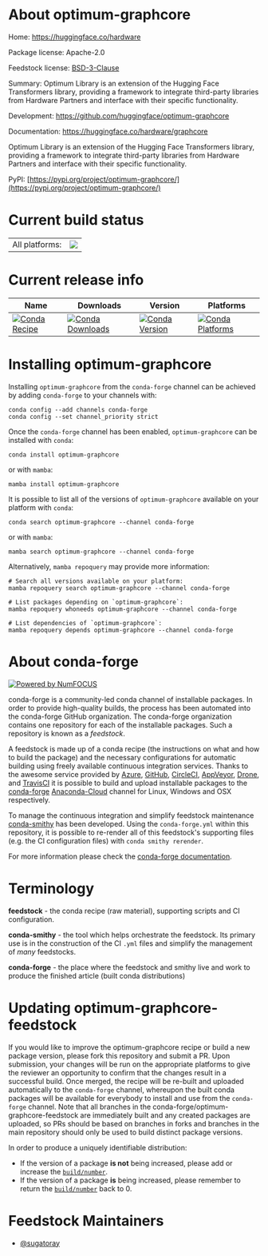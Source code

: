 About optimum-graphcore
=======================

Home: https://huggingface.co/hardware

Package license: Apache-2.0

Feedstock license: [BSD-3-Clause](https://github.com/conda-forge/optimum-graphcore-feedstock/blob/main/LICENSE.txt)

Summary: Optimum Library is an extension of the Hugging Face Transformers library,
providing a framework to integrate third-party libraries from Hardware
Partners and interface with their specific functionality.


Development: https://github.com/huggingface/optimum-graphcore

Documentation: https://huggingface.co/hardware/graphcore

Optimum Library is an extension of the Hugging Face Transformers library,
providing a framework to integrate third-party libraries from Hardware
Partners and interface with their specific functionality.

PyPI: [https://pypi.org/project/optimum-graphcore/](https://pypi.org/project/optimum-graphcore/)


Current build status
====================


<table><tr><td>All platforms:</td>
    <td>
      <a href="https://dev.azure.com/conda-forge/feedstock-builds/_build/latest?definitionId=16913&branchName=main">
        <img src="https://dev.azure.com/conda-forge/feedstock-builds/_apis/build/status/optimum-graphcore-feedstock?branchName=main">
      </a>
    </td>
  </tr>
</table>

Current release info
====================

| Name | Downloads | Version | Platforms |
| --- | --- | --- | --- |
| [![Conda Recipe](https://img.shields.io/badge/recipe-optimum--graphcore-green.svg)](https://anaconda.org/conda-forge/optimum-graphcore) | [![Conda Downloads](https://img.shields.io/conda/dn/conda-forge/optimum-graphcore.svg)](https://anaconda.org/conda-forge/optimum-graphcore) | [![Conda Version](https://img.shields.io/conda/vn/conda-forge/optimum-graphcore.svg)](https://anaconda.org/conda-forge/optimum-graphcore) | [![Conda Platforms](https://img.shields.io/conda/pn/conda-forge/optimum-graphcore.svg)](https://anaconda.org/conda-forge/optimum-graphcore) |

Installing optimum-graphcore
============================

Installing `optimum-graphcore` from the `conda-forge` channel can be achieved by adding `conda-forge` to your channels with:

```
conda config --add channels conda-forge
conda config --set channel_priority strict
```

Once the `conda-forge` channel has been enabled, `optimum-graphcore` can be installed with `conda`:

```
conda install optimum-graphcore
```

or with `mamba`:

```
mamba install optimum-graphcore
```

It is possible to list all of the versions of `optimum-graphcore` available on your platform with `conda`:

```
conda search optimum-graphcore --channel conda-forge
```

or with `mamba`:

```
mamba search optimum-graphcore --channel conda-forge
```

Alternatively, `mamba repoquery` may provide more information:

```
# Search all versions available on your platform:
mamba repoquery search optimum-graphcore --channel conda-forge

# List packages depending on `optimum-graphcore`:
mamba repoquery whoneeds optimum-graphcore --channel conda-forge

# List dependencies of `optimum-graphcore`:
mamba repoquery depends optimum-graphcore --channel conda-forge
```


About conda-forge
=================

[![Powered by
NumFOCUS](https://img.shields.io/badge/powered%20by-NumFOCUS-orange.svg?style=flat&colorA=E1523D&colorB=007D8A)](https://numfocus.org)

conda-forge is a community-led conda channel of installable packages.
In order to provide high-quality builds, the process has been automated into the
conda-forge GitHub organization. The conda-forge organization contains one repository
for each of the installable packages. Such a repository is known as a *feedstock*.

A feedstock is made up of a conda recipe (the instructions on what and how to build
the package) and the necessary configurations for automatic building using freely
available continuous integration services. Thanks to the awesome service provided by
[Azure](https://azure.microsoft.com/en-us/services/devops/), [GitHub](https://github.com/),
[CircleCI](https://circleci.com/), [AppVeyor](https://www.appveyor.com/),
[Drone](https://cloud.drone.io/welcome), and [TravisCI](https://travis-ci.com/)
it is possible to build and upload installable packages to the
[conda-forge](https://anaconda.org/conda-forge) [Anaconda-Cloud](https://anaconda.org/)
channel for Linux, Windows and OSX respectively.

To manage the continuous integration and simplify feedstock maintenance
[conda-smithy](https://github.com/conda-forge/conda-smithy) has been developed.
Using the ``conda-forge.yml`` within this repository, it is possible to re-render all of
this feedstock's supporting files (e.g. the CI configuration files) with ``conda smithy rerender``.

For more information please check the [conda-forge documentation](https://conda-forge.org/docs/).

Terminology
===========

**feedstock** - the conda recipe (raw material), supporting scripts and CI configuration.

**conda-smithy** - the tool which helps orchestrate the feedstock.
                   Its primary use is in the construction of the CI ``.yml`` files
                   and simplify the management of *many* feedstocks.

**conda-forge** - the place where the feedstock and smithy live and work to
                  produce the finished article (built conda distributions)


Updating optimum-graphcore-feedstock
====================================

If you would like to improve the optimum-graphcore recipe or build a new
package version, please fork this repository and submit a PR. Upon submission,
your changes will be run on the appropriate platforms to give the reviewer an
opportunity to confirm that the changes result in a successful build. Once
merged, the recipe will be re-built and uploaded automatically to the
`conda-forge` channel, whereupon the built conda packages will be available for
everybody to install and use from the `conda-forge` channel.
Note that all branches in the conda-forge/optimum-graphcore-feedstock are
immediately built and any created packages are uploaded, so PRs should be based
on branches in forks and branches in the main repository should only be used to
build distinct package versions.

In order to produce a uniquely identifiable distribution:
 * If the version of a package **is not** being increased, please add or increase
   the [``build/number``](https://docs.conda.io/projects/conda-build/en/latest/resources/define-metadata.html#build-number-and-string).
 * If the version of a package **is** being increased, please remember to return
   the [``build/number``](https://docs.conda.io/projects/conda-build/en/latest/resources/define-metadata.html#build-number-and-string)
   back to 0.

Feedstock Maintainers
=====================

* [@sugatoray](https://github.com/sugatoray/)


